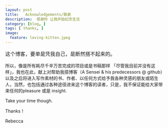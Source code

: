 ```yaml
---
layout: post  
title:   Acknowledgements/致谢  
description:  感谢你 让我开始纪念生活   
category: [blog, ]  
tags: [ thanks, ]  
image:
  feature: loving-kitten.jpeg
---
```




<p style="font-size: 16px"> 这个博客，要单是凭我自己，是断然搭不起来的。</p>

所以，像是所有耗尽千辛万苦完成的项目或是书稿那样 「尽管我目前并没有这样」，我也在此，献上对帮助我搭博客（A Sensei & his predecessors @ github）以及之后将进入写作素材的书、作者、以任何方式给予我各种灵感的朋友或陌生人，当然，也包括通过各种途径进来这个博客的读者，只是，我不保证能给大家带来任何的pleasure 或是 insight. 

Take your time though.

Thanks！

Rebecca